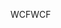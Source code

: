<span data-ttu-id="dc388-101">WCF</span><span class="sxs-lookup"><span data-stu-id="dc388-101">WCF</span></span>